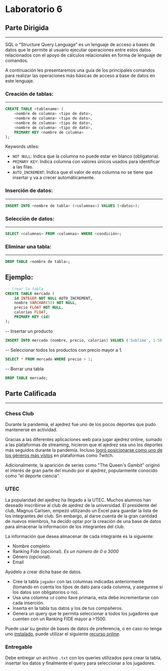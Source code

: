 # Laboratorio 6
## Parte Dirigida
---
SQL o “Structure Query Language” es un lenguaje de acceso a bases de datos que le permite al usuario ejecutar operaciones entre estos datos relacionados con el apoyo de cálculos relacionales en forma de lenguaje de comandos.

A continuación les presentaremos una guía de los principales comandos para realizar las operaciones más básicas de acceso a base de datos en este lenguaje.

### Creación de tablas:
---
```sql
CREATE TABLE <tablename> (
    <nombre de columna> <tipo de dato>,
    <nombre de columna> <tipo de dato>,
    <nombre de columna> <tipo de dato>,
    <nombre de columna> <tipo de dato>,
    PRIMARY KEY <nombre de columna>
);
```

Keywords utiles:
- ```NOT NULL```: Indica que la columna no puede estar en blanco (obligatoria).
- ```PRIMARY KEY```: Indica columna con valores únicos usados para identificar a las filas.
- ```AUTO_INCREMENT```: Indica que el valor de esta columna no se tiene que insertar y va a crecer automáticamente.


### Inserción de datos:
---
```sql
INSERT INTO <nombre de tabla> (<columnas>) VALUES (<datos>);
```

### Selección de datos:
---
```sql
SELECT <columnas> FROM <columnas> WHERE <condición>;
```

### Eliminar una tabla:
---
```sql
DROP TABLE <nombre de tabla>;
```

## Ejemplo:

```sql
-- Crear la tabla
CREATE TABLE mercado (
    id INTEGER NOT NULL AUTO_INCREMENT,
    nombre VARCHAR(50) NOT NULL,
    precio FLOAT NOT NULL,
    calorias FLOAT,
    PRIMARY KEY (id)
);
```

-- Insertar un producto
```sql
INSERT INTO mercado (nombre, precio, calorias) VALUES ('Sublime', 1.50, 166);
```

-- Seleccionar todos los productos con precio mayor a 1.
```sql
SELECT * FROM mercado WHERE precio > 1;
```

-- Borrar una tabla
```sql
DROP TABLE mercado;
```

## Parte Calificada
---

### Chess Club

Durante la pandemia, el ajedrez fue uno de los pocos deportes que pudo mantenerse en actividad.

Gracias a las diferentes aplicaciones web para jugar ajedrez online, sumado a las plataformas de streaming, hicieron que el ajedrez sea uno los deportes más seguidos durante la pandemia. Incluso [logró posicionarse como uno de los géneros más vistos](https://www.theverge.com/21292747/chess-twitch-games-viewership-stream-hikaru-nakamura) en plataformas como Twitch.

Adicionalmente, la aparición de series como "The Queen's Gambit" originó el interés de gran parte del mundo por el ajedrez, popularmente conocido como "el deporte ciencia".

### UTEC

La popularidad del ajedrez ha llegado a la UTEC. Muchos alumnos han deseado inscribirse al club de ajedrez de la universidad. El presidente del club, Magnus Carlsen, empezó utilizando un Excel para guardar la lista de los integrantes del club. Sin embargo, al darse cuenta de la gran cantidad de nuevos miembros, ha decido optar por la creación de una base de datos para almacenar la información de los integrantes del club.

La información que desea almacenar de cada integrante es la siguiente:

- Nombre completo
- Ranking Fide (opcional). *Es un número de 0 a 3000*
- Género (opcional).
- Email

Ayúdelo a crear dicha base de datos.

- Cree la tabla `jugador` con las columnas indicadas anteriormente (tomando en cuenta los tipos de dato para cada columna, y asegurese si los datos son obligatorios o no).
- Usa una columna `id` como llave primaria, esta debe incrementarse con cada inserción.
- Inserta en la tabla tus datos y los de tus compañeros.
- Genera un query que te permita seleccionar a todos los jugadores que cuenten con un Ranking FIDE mayor a >1500.

Puede usar su gestor de bases de datos de preferencia, o en caso no tenga uno [instalado](https://www.mysql.com/downloads/), puede utilizar el siguiente [recurso online](https://extendsclass.com/mysql-online.html).

### Entregable

Debe entregar un archivo `.txt` con los queries utilizados para crear la tabla, insertar los datos y finalmente el query para seleccionar a los jugadores.
